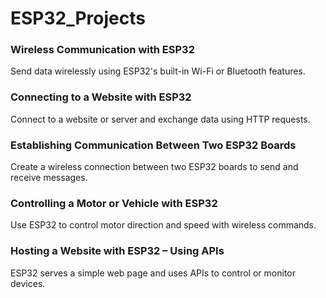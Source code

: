 # ESP32_Projects

### Wireless Communication with ESP32
Send data wirelessly using ESP32's built-in Wi-Fi or Bluetooth features.

### Connecting to a Website with ESP32
Connect to a website or server and exchange data using HTTP requests.

### Establishing Communication Between Two ESP32 Boards
Create a wireless connection between two ESP32 boards to send and receive messages.

### Controlling a Motor or Vehicle with ESP32
Use ESP32 to control motor direction and speed with wireless commands.

### Hosting a Website with ESP32 – Using APIs
ESP32 serves a simple web page and uses APIs to control or monitor devices.
